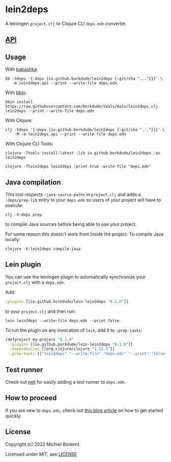 # lein2deps

A leiningen `project.clj` to Clojure CLI `deps.edn` converter.

## [API](API.md)

## Usage

With [babashka](https://babashka.org/):

``` shell
bb -Sdeps '{:deps {io.github.borkdude/lein2deps {:git/sha "..."}}}' \
   -m lein2deps.api --print --write-file deps.edn
```

With [bbin](https://github.com/babashka/bbin):

``` shell
bbin install https://raw.githubusercontent.com/borkdude/tools/main/lein2deps.clj
lein2deps --print --write-file deps.edn
```

With Clojure:

``` shell
clj -Sdeps '{:deps {io.github.borkdude/lein2deps {:git/sha "..."}}}' \
    -M -m lein2deps.api --print --write-file deps.edn
```

With Clojure CLI Tools:

``` shell
clojure -Ttools install-latest :lib io.github.borkdude/lein2deps :as lein2deps

clojure -Tlein2deps lein2deps :print true :write-file "deps.edn"
```

## Java compilation

This tool respects `:java-source-paths` in `project.clj` and adds a `:deps/prep-lib`
entry to your `deps.edn` so users of your project will have to execute:

```
clj -X:deps prep
```

to compile Java sources before being able to use your project.

For some reason this doesn't work from inside the project. To compile Java locally:

``` shell
clojure -X:lein2deps compile-java
```

## Lein plugin

You can use the leiningen plugin to automatically synchronize your `project.clj` with a `deps.edn`.

Add:

``` clojure
:plugins [[io.github.borkdude/lein-lein2deps "0.1.0"]]
```

to your `project.clj` and then run:

``` shell
lein lein2deps --write-file deps.edn --print false
```

To run the plugin on any invocation of `lein`, add it to `:prep-tasks`:

``` clojure
(defproject my-project "0.1.0"
  :plugins [[io.github.borkdude/lein-lein2deps "0.1.0"]]
  :dependencies [[org.clojure/clojure "1.11.1"]]
  :prep-tasks [["lein2deps" "--write-file" "deps.edn" "--print" "false"]])
```

## Test runner

Check out [neil](https://github.com/babashka/neil#add-test) for easily adding a test runner to `deps.edn`.

## How to proceed

If you are new to `deps.edn`, check out [this blog article](https://blog.michielborkent.nl/new-clojure-project-quickstart.html) on how to get started quickly.

## License

Copyright (c) 2022 Michiel Borkent.

Licensed under MIT, see [LICENSE](LICENSE)
